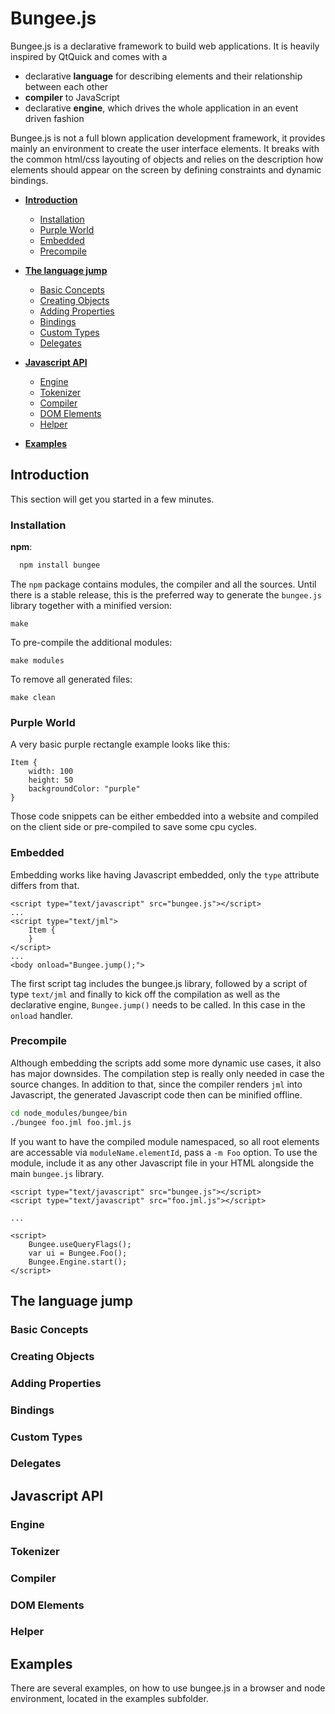 Bungee.js
=========

Bungee.js is a declarative framework to build web applications.
It is heavily inspired by QtQuick and comes with a

* declarative __language__ for describing elements and their relationship between each other
* __compiler__ to JavaScript
* declarative __engine__, which drives the whole application in an event driven fashion

Bungee.js is not a full blown application development framework, it provides mainly an environment to create the user interface elements. It breaks with the common html/css layouting of objects and relies on the description how elements should appear on the screen by defining constraints and dynamic bindings.

* **[Introduction](#introduction)**
  * [Installation](#introduction-installation)
  * [Purple World](#introduction-purpleworld)
  * [Embedded](#introduction-embedded)
  * [Precompile](#introduction-precompile)

* **[The language jump](#jump)**
  * [Basic Concepts](#jump-basicconcepts)
  * [Creating Objects](#jump-creatingobjects)
  * [Adding Properties](#jump-addingproperties)
  * [Bindings](#jump-bindings)
  * [Custom Types](#jump-customtypes)
  * [Delegates](#jump-delegates)

* **[Javascript API](#api)**
  * [Engine](#api-engine)
  * [Tokenizer](#api-tokenizer)
  * [Compiler](#api-compiler)
  * [DOM Elements](#api-dom)
  * [Helper](#api-helper)

* **[Examples](#examples)**


Introduction
------------

This section will get you started in a few minutes.


### Installation

__npm__:

``` sh
  npm install bungee
```

The `npm` package contains modules, the compiler and all the sources. Until there is a stable release, this is the preferred way to generate the `bungee.js` library together with a minified version:

```
make
```

To pre-compile the additional modules:

```
make modules
```

To remove all generated files:

```
make clean
```

### Purple World

A very basic purple rectangle example looks like this:

```
Item {
    width: 100
    height: 50
    backgroundColor: "purple"
}
```
Those code snippets can be either embedded into a website and compiled on the client side or pre-compiled to save some cpu cycles.

### Embedded

Embedding works like having Javascript embedded, only the `type` attribute differs from that.
```
<script type="text/javascript" src="bungee.js"></script>
...
<script type="text/jml">
    Item {
    }
</script>
...
<body onload="Bungee.jump();">
```
The first script tag includes the bungee.js library, followed by a script of type `text/jml` and finally to kick off the compilation as well as the declarative engine, `Bungee.jump()` needs to be called. In this case in the `onload` handler.

### Precompile

Although embedding the scripts add some more dynamic use cases, it also has major downsides. The compilation step is really only needed in case the source changes. In addition to that, since the compiler renders `jml` into Javascript, the generated Javascript code then can be minified offline.

``` sh
cd node_modules/bungee/bin
./bungee foo.jml foo.jml.js
```

If you want to have the compiled module namespaced, so all root elements are accessable via `moduleName.elementId`, pass a `-m Foo` option. To use the module, include it as any other Javascript file in your HTML alongside the main `bungee.js` library.

```
<script type="text/javascript" src="bungee.js"></script>
<script type="text/javascript" src="foo.jml.js"></script>

...

<script>
    Bungee.useQueryFlags();
    var ui = Bungee.Foo();
    Bungee.Engine.start();
</script>
```

The language jump
-----------------

### Basic Concepts
### Creating Objects
### Adding Properties
### Bindings
### Custom Types
### Delegates

Javascript API
--------------
  
### Engine
### Tokenizer
### Compiler
### DOM Elements
### Helper


Examples
--------

There are several examples, on how to use bungee.js in a browser and node environment,
located in the examples subfolder.
